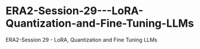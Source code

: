 # ERA2-Session-29---LoRA-Quantization-and-Fine-Tuning-LLMs
ERA2-Session 29 - LoRA, Quantization and Fine Tuning LLMs
